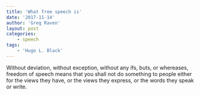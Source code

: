 ```yaml
---
title: 'What free speech is'
date: '2017-11-14'
author: 'Greg Raven'
layout: post
categories:
    - speech
tags:
    - 'Hugo L. Black'
---
```


Without deviation, without exception, without any ifs, buts, or whereases, freedom of speech means that you shall not do something to people either for the views they have, or the views they express, or the words they speak or write.